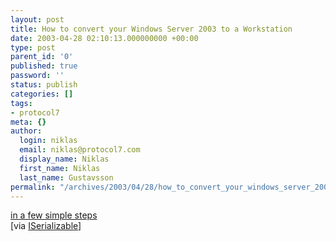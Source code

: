 ```yaml
---
layout: post
title: How to convert your Windows Server 2003 to a Workstation
date: 2003-04-28 02:10:13.000000000 +00:00
type: post
parent_id: '0'
published: true
password: ''
status: publish
categories: []
tags:
- protocol7
meta: {}
author:
  login: niklas
  email: niklas@protocol7.com
  display_name: Niklas
  first_name: Niklas
  last_name: Gustavsson
permalink: "/archives/2003/04/28/how_to_convert_your_windows_server_2003_to_a_workstation/"
---
```

[in a few simple steps](http://www.msfn.org/win2k3/)  
[via [ISerializable](http://dotnetweblogs.com/Rosherove/posts/6106.aspx)]

